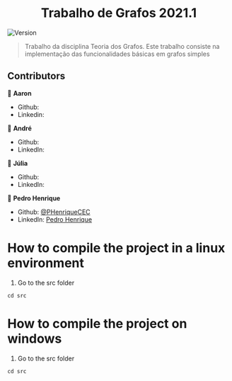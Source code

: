 <h1 align="center">Trabalho de Grafos 2021.1</h1>
<p>
  <img alt="Version" src="https://img.shields.io/badge/version-0.1.0-blue.svg?cacheSeconds=2592000" />
</p>

> Trabalho da disciplina Teoria dos Grafos. Este trabalho consiste na implementação das funcionalidades básicas em grafos simples

## Contributors

👤 **Aaron**

* Github: []()
* Linkedin: []()


👤 **André**

* Github: []()
* LinkedIn: []()

👤 **Júlia**

* Github: []()
* LinkedIn: []()


👤 **Pedro Henrique**

* Github: [@PHenriqueCEC](https://github.com/PHenriqueCEC)
* LinkedIn: [Pedro Henrique](https://www.linkedin.com/in/pedro-henrique-77baa01a9/)

# How to compile the project in a linux environment

1. Go to the src folder
```
cd src
```

# How to compile the project on windows


1. Go to the src folder
```
cd src
```

